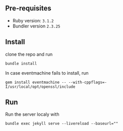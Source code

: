 ## Pre-requisites
- Ruby version: `3.1.2`
- Bundler version `2.3.25`

## Install
clone the repo and run 
```
bundle install
```

In case eventmachine fails to install, run
```
gem install eventmachine -- --with-cppflags=-I/usr/local/opt/openssl/include
```

## Run
Run the server localy with
```
bundle exec jekyll serve --livereload --baseurl=""
```
